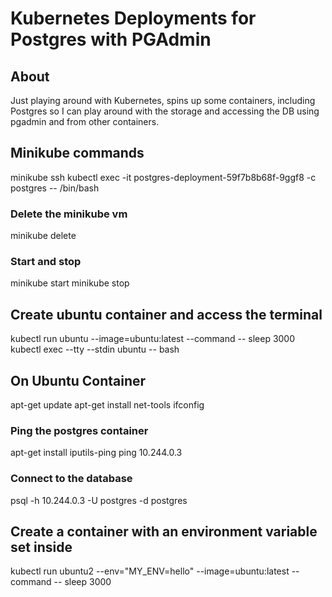 # Kubernetes Deployments for Postgres with PGAdmin

## About

Just playing around with Kubernetes, spins up some containers, including Postgres so I can play around with the storage and accessing the DB using pgadmin and from other containers.


## Minikube commands
minikube ssh
kubectl exec -it postgres-deployment-59f7b8b68f-9ggf8 -c postgres -- /bin/bash
### Delete the minikube vm
minikube delete
### Start and stop
minikube start
minikube stop


## Create ubuntu container and access the terminal
kubectl run ubuntu --image=ubuntu:latest --command -- sleep 3000
kubectl exec --tty --stdin ubuntu -- bash
## On Ubuntu Container
apt-get update
apt-get install net-tools
ifconfig
### Ping the postgres container
apt-get install iputils-ping
ping 10.244.0.3
### Connect to the database
psql -h 10.244.0.3 -U postgres -d postgres

## Create a container with an environment variable set inside
kubectl run ubuntu2 --env="MY_ENV=hello" --image=ubuntu:latest --command -- sleep 3000


